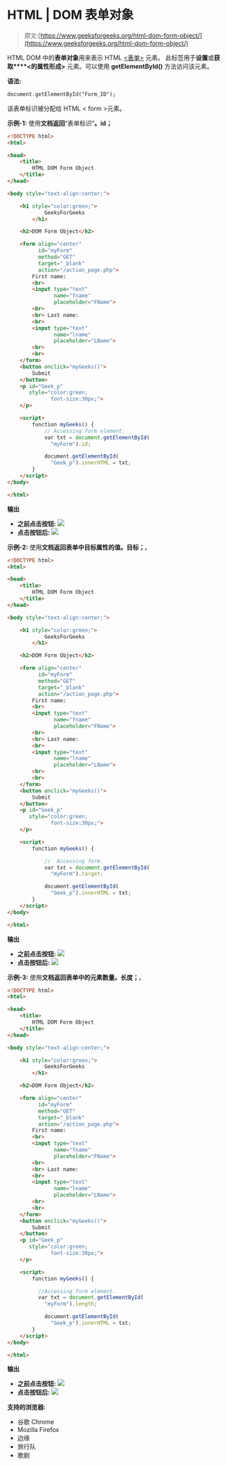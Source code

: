 # HTML | DOM 表单对象

> 原文:[https://www.geeksforgeeks.org/html-dom-form-object/](https://www.geeksforgeeks.org/html-dom-form-object/)

HTML DOM 中的**表单对象**用来表示 HTML [<表单>](https://www.geeksforgeeks.org/html-form-tag/) 元素。
此标签用于**设置**或**获取****<的属性形成>** 元素。可以使用 **getElementById()** 方法访问该元素。

**语法:**

```html
document.getElementById("Form_ID");

```

该表单标识被分配给 HTML < form >元素。

**示例-1:** 使用**文档返回**“表单标识”**。id；**

```html
<!DOCTYPE html>
<html>

<head>
    <title>
        HTML DOM Form Object
    </title>
</head>

<body style="text-align:center;">

    <h1 style="color:green;">  
            GeeksForGeeks  
        </h1>

    <h2>DOM Form Object</h2>

    <form align="center" 
          id="myForm" 
          method="GET" 
          target="_blank"
          action="/action_page.php">
        First name:
        <br>
        <input type="text"
               name="fname" 
               placeholder="FName">
        <br>
        <br> Last name:
        <br>
        <input type="text" 
               name="lname" 
               placeholder="LName">
        <br>
        <br>
    </form>
    <button onclick="myGeeks()">
        Submit
    </button>
    <p id="Geek_p" 
       style="color:green; 
              font-size:30px;">
    </p>

    <script>
        function myGeeks() {
            // Accessing form element.
            var txt = document.getElementById(
              "myForm").id;

            document.getElementById(
              "Geek_p").innerHTML = txt;
        }
    </script>
</body>

</html>
```

**输出**

*   **之前点击按钮:**
    ![](img/cdf9d97d584e11622ada36e335ca7518.png)
*   **点击按钮后:**
    ![](img/9781c47c3db9d5805ab457bf48d6ec17.png)

**示例-2:** 使用**文档返回表单中目标属性的值。目标；**。

```html
<!DOCTYPE html>
<html>

<head>
    <title>
        HTML DOM Form Object
    </title>
</head>

<body style="text-align:center;">

    <h1 style="color:green;">  
            GeeksForGeeks  
        </h1>

    <h2>DOM Form Object</h2>

    <form align="center" 
          id="myForm"
          method="GET" 
          target="_blank"
          action="/action_page.php">
        First name:
        <br>
        <input type="text"
               name="fname" 
               placeholder="FName">
        <br>
        <br> Last name:
        <br>
        <input type="text" 
               name="lname" 
               placeholder="LName">
        <br>
        <br>
    </form>
    <button onclick="myGeeks()">
        Submit
    </button>
    <p id="Geek_p" 
       style="color:green; 
              font-size:30px;">
    </p>

    <script>
        function myGeeks() {

            //  Accessing form.
            var txt = document.getElementById(
              "myForm").target;

            document.getElementById(
              "Geek_p").innerHTML = txt;
        }
    </script>
</body>

</html>
```

**输出**

*   **之前点击按钮:**
    ![](img/cdf9d97d584e11622ada36e335ca7518.png)
*   **点击按钮后:**
    ![](img/0eb5fa49ce6e1d7d368c74d15df6874c.png)

**示例-3:** 使用**文档返回表单中的元素数量。长度；**。

```html
<!DOCTYPE html>
<html>

<head>
    <title>
        HTML DOM Form Object
    </title>
</head>

<body style="text-align:center;">

    <h1 style="color:green;">  
            GeeksForGeeks  
        </h1>

    <h2>DOM Form Object</h2>

    <form align="center"
          id="myForm" 
          method="GET" 
          target="_blank"
          action="/action_page.php">
        First name:
        <br>
        <input type="text"
               name="fname" 
               placeholder="FName">
        <br>
        <br> Last name:
        <br>
        <input type="text"
               name="lname" 
               placeholder="LName">
        <br>
        <br>
    </form>
    <button onclick="myGeeks()">
        Submit
    </button>
    <p id="Geek_p"
       style="color:green;
              font-size:30px;">
    </p>

    <script>
        function myGeeks() {

          //Accessing form element.
          var txt = document.getElementById(
            "myForm").length;

            document.getElementById(
              "Geek_p").innerHTML = txt;
        }
    </script>
</body>

</html>
```

**输出**

*   **之前点击按钮:**
    ![](img/cdf9d97d584e11622ada36e335ca7518.png)
*   **点击按钮后:**
    ![](img/b83c116da32dcddbd496a328c2956b62.png)

**支持的浏览器:**

*   谷歌 Chrome
*   Mozilla Firefox
*   边缘
*   旅行队
*   歌剧